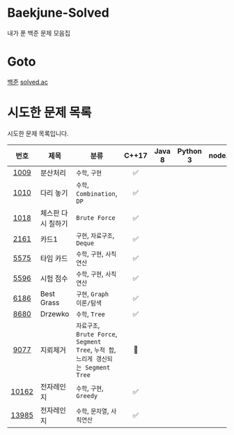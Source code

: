 # Baekjune-Solved

내가 푼 백준 문제 모음집

# Goto

[백준](https://www.acmicpc.net/)
[solved.ac](https://solved.ac/)

# 시도한 문제 목록

시도한 문제 목록입니다.

|                      번호                      | 제목               | 분류                                                                                 |       C++17        | Java 8 | Python 3 | node.js |
| :--------------------------------------------: | ------------------ | ------------------------------------------------------------------------------------ | :----------------: | :----: | :------: | :-----: |
|  [1009](https://www.acmicpc.net/problem/1009)  | 분산처리           | `수학`, `구현`                                                                       | :white_check_mark: |        |          |         |
|  [1010](https://www.acmicpc.net/problem/1010)  | 다리 놓기          | `수학`, `Combination`, `DP`                                                          | :white_check_mark: |        |          |         |
|  [1018](https://www.acmicpc.net/problem/1018)  | 체스판 다시 칠하기 | `Brute Force`                                                                        | :white_check_mark: |        |          |         |
|  [2161](https://www.acmicpc.net/problem/2161)  | 카드1              | `구현`, `자료구조`, `Deque`                                                          | :white_check_mark: |        |          |         |
|  [5575](https://www.acmicpc.net/problem/5575)  | 타임 카드          | `수학`, `구현`, `사칙연산`                                                           | :white_check_mark: |        |          |         |
|  [5596](https://www.acmicpc.net/problem/5596)  | 시험 점수          | `수학`, `구현`, `사칙연산`                                                           | :white_check_mark: |        |          |         |
|  [6186](https://www.acmicpc.net/problem/6186)  | Best Grass         | `구현`, `Graph 이론/탐색`                                                            | :white_check_mark: |        |          |         |
|  [8680](https://www.acmicpc.net/problem/8680)  | Drzewko            | `수학`, `Tree`                                                                       | :white_check_mark: |        |          |         |
|  [9077](https://www.acmicpc.net/problem/9077)  | 지뢰제거           | `자료구조`, `Brute Force`, `Segment Tree`, `누적 합`, `느리게 갱신되는 Segment Tree` |   :construction:   |        |          |         |
| [10162](https://www.acmicpc.net/problem/10162) | 전자레인지         | `수학`, `구현`, `Greedy`                                                             | :white_check_mark: |        |          |         |
| [13985](https://www.acmicpc.net/problem/13985) | 전자레인지         | `수학`, `문자열`, `사칙연산`                                                         | :white_check_mark: |        |          |         |

